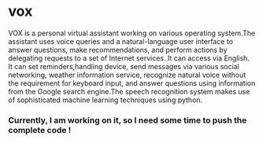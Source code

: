 # vox
VOX is a personal virtual assistant working on various operating system.The assistant uses voice queries and a natural-language user interface to answer questions, make recommendations, and perform actions by delegating requests to a set of Internet services. It can access via English. </br>It can set reminders,handling device, send messages via various social  networking, weather information service, recognize natural voice without the requirement for keyboard input, and answer questions using information from the Google search engine.The speech recognition system makes use of sophisticated machine learning techniques using python.
</br>
### Currently, I am working on it, so I need some time to push the complete code !
